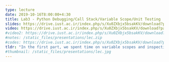 ```yaml
---
type: lecture
date: 2019-10-16T8:00:00+4:30
title: Lab3 - Python Debugging/Call Stack/Variable Scope/Unit Testing
slides: https://drive.iust.ac.ir/index.php/s/Xu0ZXbjx5bsakKV/download?path=%2FSlides&files=lab3.pdf
video: https://drive.iust.ac.ir/index.php/s/Xu0ZXbjx5bsakKV/download?path=%2FVideos&files=lab3a.mp4
#video2: https://drive.iust.ac.ir/index.php/s/Xu0ZXbjx5bsakKV/download?path=%2FVideos&files=lab2b.mp4
#notes: /static_files/presentations/lec.zip
#codes: https://drive.iust.ac.ir/index.php/s/Xu0ZXbjx5bsakKV/download?path=%2FCode&files=S6.zip
tldr: "In the first part, we spent time on variable scopes and inspecting the call stack under the debugger. We then introduced assert and finally introduced unit testing using the pytest framework. In the second part, we learned about lists, tuples and dictionaries."
#thumbnail: /static_files/presentations/lec.jpg
---
```

